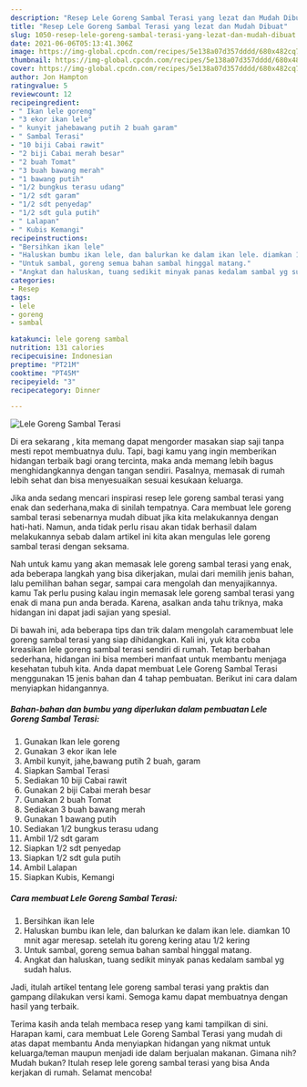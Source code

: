 ```yaml
---
description: "Resep Lele Goreng Sambal Terasi yang lezat dan Mudah Dibuat"
title: "Resep Lele Goreng Sambal Terasi yang lezat dan Mudah Dibuat"
slug: 1050-resep-lele-goreng-sambal-terasi-yang-lezat-dan-mudah-dibuat
date: 2021-06-06T05:13:41.306Z
image: https://img-global.cpcdn.com/recipes/5e138a07d357dddd/680x482cq70/lele-goreng-sambal-terasi-foto-resep-utama.jpg
thumbnail: https://img-global.cpcdn.com/recipes/5e138a07d357dddd/680x482cq70/lele-goreng-sambal-terasi-foto-resep-utama.jpg
cover: https://img-global.cpcdn.com/recipes/5e138a07d357dddd/680x482cq70/lele-goreng-sambal-terasi-foto-resep-utama.jpg
author: Jon Hampton
ratingvalue: 5
reviewcount: 12
recipeingredient:
- " Ikan lele goreng"
- "3 ekor ikan lele"
- " kunyit jahebawang putih 2 buah garam"
- " Sambal Terasi"
- "10 biji Cabai rawit"
- "2 biji Cabai merah besar"
- "2 buah Tomat"
- "3 buah bawang merah"
- "1 bawang putih"
- "1/2 bungkus terasu udang"
- "1/2 sdt garam"
- "1/2 sdt penyedap"
- "1/2 sdt gula putih"
- " Lalapan"
- " Kubis Kemangi"
recipeinstructions:
- "Bersihkan ikan lele"
- "Haluskan bumbu ikan lele, dan balurkan ke dalam ikan lele. diamkan 10 mnit agar meresap. setelah itu goreng kering atau 1/2 kering"
- "Untuk sambal, goreng semua bahan sambal hinggal matang."
- "Angkat dan haluskan, tuang sedikit minyak panas kedalam sambal yg sudah halus."
categories:
- Resep
tags:
- lele
- goreng
- sambal

katakunci: lele goreng sambal 
nutrition: 131 calories
recipecuisine: Indonesian
preptime: "PT21M"
cooktime: "PT45M"
recipeyield: "3"
recipecategory: Dinner

---
```



![Lele Goreng Sambal Terasi](https://img-global.cpcdn.com/recipes/5e138a07d357dddd/680x482cq70/lele-goreng-sambal-terasi-foto-resep-utama.jpg)

Di era  sekarang , kita memang dapat mengorder masakan siap saji tanpa mesti repot membuatnya dulu. Tapi, bagi kamu yang ingin memberikan hidangan terbaik bagi orang tercinta, maka anda memang lebih bagus menghidangkannya dengan tangan sendiri. Pasalnya, memasak di rumah lebih sehat dan bisa menyesuaikan sesuai kesukaan keluarga.

Jika anda sedang mencari inspirasi resep lele goreng sambal terasi yang enak dan sederhana,maka di sinilah tempatnya. Cara membuat lele goreng sambal terasi  sebenarnya mudah dibuat jika kita melakukannya dengan hati-hati. Namun, anda tidak perlu risau akan tidak berhasil dalam melakukannya 
sebab dalam artikel ini kita akan mengulas lele goreng sambal terasi dengan seksama.  



Nah untuk kamu yang akan memasak lele goreng sambal terasi yang enak, ada beberapa langkah yang bisa dikerjakan, mulai dari memilih jenis bahan, lalu pemilihan bahan segar, sampai cara mengolah dan menyajikannya. kamu Tak perlu pusing kalau ingin memasak lele goreng sambal terasi yang enak di mana pun anda berada. Karena, asalkan anda  tahu triknya, maka hidangan ini dapat jadi sajian yang spesial.

Di bawah ini, ada beberapa tips dan trik dalam mengolah caramembuat lele goreng sambal terasi yang siap dihidangkan. Kali ini, yuk kita coba kreasikan lele goreng sambal terasi sendiri di rumah. Tetap berbahan sederhana, hidangan ini bisa memberi manfaat untuk membantu menjaga kesehatan tubuh kita. Anda dapat membuat Lele Goreng Sambal Terasi menggunakan 15 jenis bahan dan 4 tahap pembuatan. Berikut ini cara dalam menyiapkan hidangannya.

<!--inarticleads1-->

##### Bahan-bahan dan bumbu yang diperlukan dalam pembuatan Lele Goreng Sambal Terasi:

1. Gunakan  Ikan lele goreng
1. Gunakan 3 ekor ikan lele
1. Ambil  kunyit, jahe,bawang putih 2 buah, garam
1. Siapkan  Sambal Terasi
1. Sediakan 10 biji Cabai rawit
1. Gunakan 2 biji Cabai merah besar
1. Gunakan 2 buah Tomat
1. Sediakan 3 buah bawang merah
1. Gunakan 1 bawang putih
1. Sediakan 1/2 bungkus terasu udang
1. Ambil 1/2 sdt garam
1. Siapkan 1/2 sdt penyedap
1. Siapkan 1/2 sdt gula putih
1. Ambil  Lalapan
1. Siapkan  Kubis, Kemangi




<!--inarticleads2-->

##### Cara membuat Lele Goreng Sambal Terasi:

1. Bersihkan ikan lele
1. Haluskan bumbu ikan lele, dan balurkan ke dalam ikan lele. diamkan 10 mnit agar meresap. setelah itu goreng kering atau 1/2 kering
1. Untuk sambal, goreng semua bahan sambal hinggal matang.
1. Angkat dan haluskan, tuang sedikit minyak panas kedalam sambal yg sudah halus.




Jadi, itulah artikel tentang  lele goreng sambal terasi  yang praktis dan gampang dilakukan versi kami. Semoga kamu dapat membuatnya dengan hasil yang terbaik. 

Terima kasih anda telah membaca resep yang kami tampilkan di sini. Harapan kami, cara membuat  Lele Goreng Sambal Terasi yang mudah di atas dapat membantu Anda menyiapkan hidangan yang nikmat untuk keluarga/teman maupun menjadi ide dalam berjualan makanan. Gimana nih? Mudah bukan? Itulah resep lele goreng sambal terasi yang bisa Anda kerjakan di rumah. Selamat mencoba!


